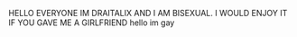 HELLO EVERYONE 
IM DRAITALIX
AND I AM BISEXUAL.
I WOULD ENJOY IT IF YOU GAVE ME A GIRLFRIEND 
hello im gay
